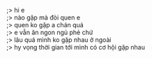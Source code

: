 ;> hi e<br>
;> nào gặp mà đòi quen e<br>
;> quen ko gặp a chán quá<br>
;> e vẫn ăn ngon ngủ phẻ chứ<br>
;> lâu quá mình ko gặp nhau ở ngoài<br>
;> hy vọng thời gian tới mình có cơ hội gặp nhau
